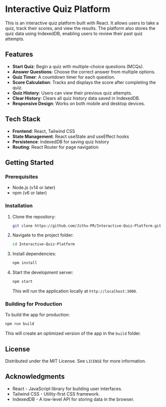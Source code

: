 # Interactive Quiz Platform

This is an interactive quiz platform built with React. It allows users to take a quiz, track their scores, and view the results. The platform also stores the quiz data using IndexedDB, enabling users to review their past quiz attempts.

## Features

- **Start Quiz**: Begin a quiz with multiple-choice questions (MCQs).
- **Answer Questions**: Choose the correct answer from multiple options.
- **Quiz Timer**: A countdown timer for each question.
- **Score Calculation**: Tracks and displays the score after completing the quiz.
- **Quiz History**: Users can view their previous quiz attempts.
- **Clear History**: Clears all quiz history data saved in IndexedDB.
- **Responsive Design**: Works on both mobile and desktop devices.

## Tech Stack

- **Frontend**: React, Tailwind CSS
- **State Management**: React useState and useEffect hooks
- **Persistence**: IndexedDB for saving quiz history
- **Routing**: React Router for page navigation

## Getting Started

### Prerequisites

- Node.js (v14 or later)
- npm (v6 or later)

### Installation

1. Clone the repository:
   ```bash
   git clone https://github.com/Jithu-PR/Interactive-Quiz-Platform.git
   ```

2. Navigate to the project folder:
   ```bash
   cd Interactive-Quiz-Platform
   ```

3. Install dependencies:
   ```bash
   npm install
   ```

4. Start the development server:
   ```bash
   npm start
   ```

   This will run the application locally at `http://localhost:3000`.

### Building for Production

To build the app for production:

```bash
npm run build
```

This will create an optimized version of the app in the `build` folder.

## License

Distributed under the MIT License. See `LICENSE` for more information.

## Acknowledgments

- React - JavaScript library for building user interfaces.
- Tailwind CSS - Utility-first CSS framework.
- IndexedDB - A low-level API for storing data in the browser.
